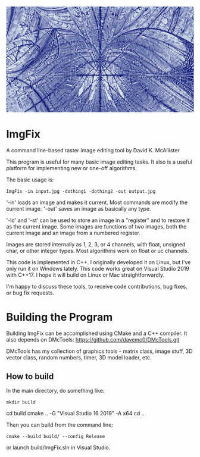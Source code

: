 ![ImgFix](sample.jpg)

# ImgFix
A command line-based raster image editing tool by David K. McAllister

This program is useful for many basic image editing tasks. It also is a useful platform for implementing new or one-off algorithms.

The basic usage is:

    ImgFix -in input.jpg -dothing1 -dothing2 -out output.jpg

'-in' loads an image and makes it current. Most commands are modify the current image. '-out' saves an image as basically any type.

'-ld' and '-st' can be used to store an image in a "register" and to restore it as the current image. Some images are functions of two images, both the current image and an image from a numbered register.

Images are stored internally as 1, 2, 3, or 4 channels, with float, unsigned char, or other integer types. Most algorithms work on float or uc channels.

This code is implemented in C++. I originally developed it on Linux, but I've only run it on Windows lately. This code works great on Visual Studio 2019 with C++17. I hope it will build on Linux or Mac straightforwardly.

I'm happy to discuss these tools, to receive code contributions, bug fixes, or bug fix requests.

Building the Program
====================

Building ImgFix can be accomplished using CMake and a C++ compiler. It also depends on DMcTools: https://github.com/davemc0/DMcTools.git

DMcTools has my collection of graphics tools - matrix class, image stuff, 3D vector class, random numbers, timer, 3D model loader, etc.

How to build
------------

In the main directory, do something like:

    mkdir build
 cd build
 cmake .. -G "Visual Studio 16 2019" -A x64
 cd ..

Then you can build from the command line:

    cmake --build build/ --config Release

or launch build/ImgFix.sln in Visual Studio.
